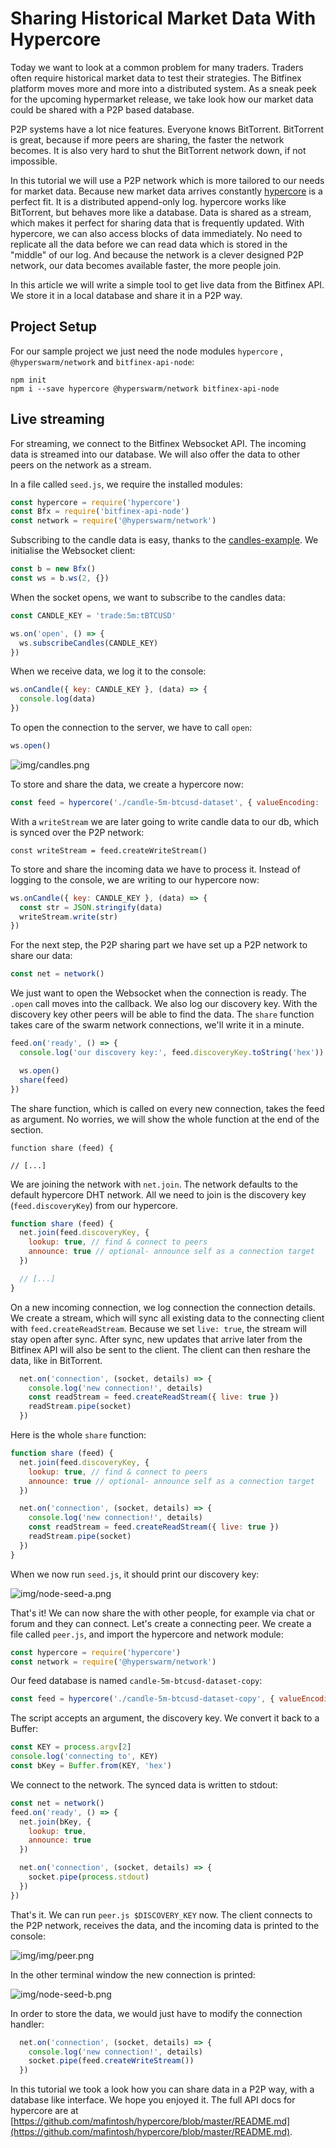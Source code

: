 # Sharing Historical Market Data With Hypercore

Today we want to look at a common problem for many traders. Traders often require historical market data to test their strategies. The Bitfinex platform moves more and more into a distributed system. As a sneak peek for the upcoming hypermarket release, we take look how our market data could be shared with a P2P based database.

P2P systems have a lot nice features. Everyone knows BitTorrent. BitTorrent is great, because if more peers are sharing, the faster the network becomes. It is also very hard to shut the BitTorrent network down, if not impossible.

In this tutorial we will use a P2P network which is more tailored to our needs for market data. Because new market data arrives constantly <a href="https://github.com/mafintosh/hypercore">hypercore</a> is a perfect fit. It is a distributed append-only log. hypercore works like BitTorrent, but behaves more like a database. Data is shared as a stream, which makes it perfect for sharing data that is frequently updated. With hypercore, we can also access blocks of data immediately. No need to replicate all the data before we can read data which is stored in the "middle" of our log. And because the network is a clever designed P2P network, our data becomes available faster, the more people join.

In this article we will write a simple tool to get live data from the Bitfinex API. We store it in a local database and share it in a P2P way.

## Project Setup

For our sample project we just need the node modules `hypercore` , `@hyperswarm/network` and `bitfinex-api-node`:

```
npm init
npm i --save hypercore @hyperswarm/network bitfinex-api-node
```


## Live streaming

For streaming, we connect to the Bitfinex Websocket API. The incoming data is streamed into our database. We will also offer the data to other peers on the network as a stream.

In a file called `seed.js`, we require the installed modules:

```js
const hypercore = require('hypercore')
const Bfx = require('bitfinex-api-node')
const network = require('@hyperswarm/network')
```

Subscribing to the candle data is easy, thanks to the <a href="https://github.com/bitfinexcom/bitfinex-api-node/blob/3d8eae610746bfd609286cb9ed01f7b8b7a5ab1c/examples/ws2/candles.js">candles-example</a>. We initialise the Websocket client:

```js
const b = new Bfx()
const ws = b.ws(2, {})
```

When the socket opens, we want to subscribe to the candles data:

```js
const CANDLE_KEY = 'trade:5m:tBTCUSD'

ws.on('open', () => {
  ws.subscribeCandles(CANDLE_KEY)
})
```

When we receive data, we log it to the console:

```js
ws.onCandle({ key: CANDLE_KEY }, (data) => {
  console.log(data)
})
```

To open the connection to the server, we have to call `open`:

```js
ws.open()
```

![img/candles.png](img/candles.png)

To store and share the data, we create a hypercore now:

```js
const feed = hypercore('./candle-5m-btcusd-dataset', { valueEncoding: 'utf-8' })
```

With a `writeStream` we are later going to write candle data to our db, which is synced over the P2P network:

```
const writeStream = feed.createWriteStream()
```

To store and share the incoming data we have to process it. Instead of logging to the console, we are writing to our hypercore now:

```js
ws.onCandle({ key: CANDLE_KEY }, (data) => {
  const str = JSON.stringify(data)
  writeStream.write(str)
})
```

For the next step, the P2P sharing part we have set up a P2P network to share our data:

```js  
const net = network()
```

We just want to open the Websocket when the connection is ready. The `.open` call moves into the callback. We also log our discovery key. With the discovery key other peers will be able to find the data. The `share` function takes care of the swarm network connections, we'll write it in a minute.

```js
feed.on('ready', () => {
  console.log('our discovery key:', feed.discoveryKey.toString('hex'))

  ws.open()
  share(feed)
})
```

The share function, which is called on every new connection, takes the feed as argument. No worries, we will show the whole function at the end of the section.

```
function share (feed) {  

// [...]
```

We are joining the network with `net.join`. The network defaults to the default hypercore DHT network. All we need to join is the discovery key (`feed.discoveryKey`) from our hypercore.

```js
function share (feed) {
  net.join(feed.discoveryKey, {
    lookup: true, // find & connect to peers
    announce: true // optional- announce self as a connection target
  })

  // [...]
}
```

On a new incoming connection, we log connection the connection details. We create a stream, which will sync all existing data to the connecting client with `feed.createReadStream`. Because we set `live: true`, the stream will stay open after sync. After sync, new updates that arrive later from the Bitfinex API will also be sent to the client. The client can then reshare the data, like in BitTorrent.

```js
  net.on('connection', (socket, details) => {
    console.log('new connection!', details)
    const readStream = feed.createReadStream({ live: true })
    readStream.pipe(socket)
  })
```

Here is the whole `share` function:

```js
function share (feed) {
  net.join(feed.discoveryKey, {
    lookup: true, // find & connect to peers
    announce: true // optional- announce self as a connection target
  })

  net.on('connection', (socket, details) => {
    console.log('new connection!', details)
    const readStream = feed.createReadStream({ live: true })
    readStream.pipe(socket)
  })
}
```

When we now run `seed.js`, it should print our discovery key:

![img/node-seed-a.png](img/node-seed-a.png)

That's it! We can now share the with other people, for example via chat or forum and they can connect. Let's create a connecting peer. We create a file called `peer.js`, and import the hypercore and network module:

```js
const hypercore = require('hypercore')
const network = require('@hyperswarm/network')
```

Our feed database is named `candle-5m-btcusd-dataset-copy`:

```js
const feed = hypercore('./candle-5m-btcusd-dataset-copy', { valueEncoding: 'utf-8' })
```

The script accepts an argument, the discovery key. We convert it back to a Buffer:

```js
const KEY = process.argv[2]
console.log('connecting to', KEY)
const bKey = Buffer.from(KEY, 'hex')
```

We connect to the network. The synced data is written to stdout:

```js
const net = network()
feed.on('ready', () => {
  net.join(bKey, {
    lookup: true,
    announce: true
  })

  net.on('connection', (socket, details) => {
    socket.pipe(process.stdout)
  })
})
```

That's it. We can run `peer.js $DISCOVERY_KEY` now. The client connects to the P2P network, receives the data, and the incoming data is printed to the console:

![img/img/peer.png](img/peer.png)

In the other terminal window the new connection is printed:

![img/node-seed-b.png](img/node-seed-b.png)


In order to store the data, we would just have to modify the connection handler:

```js
  net.on('connection', (socket, details) => {
    console.log('new connection!', details)
    socket.pipe(feed.createWriteStream())
  })
```

In this tutorial we took a look how you can share data in a P2P way, with a database like interface. We hope you enjoyed it. The full API docs for hypercore are at [https://github.com/mafintosh/hypercore/blob/master/README.md](https://github.com/mafintosh/hypercore/blob/master/README.md).

